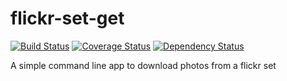 # flickr-set-get

[![Build Status](https://travis-ci.org/lmammino/flickr-set-get.svg?branch=master)](https://travis-ci.org/lmammino/flickr-set-get) 
[![Coverage Status](https://coveralls.io/repos/lmammino/flickr-set-get/badge.svg?branch=master)](https://coveralls.io/r/lmammino/flickr-set-get?branch=master) 
[![Dependency Status](https://gemnasium.com/lmammino/flickr-set-get.svg)](https://gemnasium.com/lmammino/flickr-set-get)

A simple command line app to download photos from a flickr set
